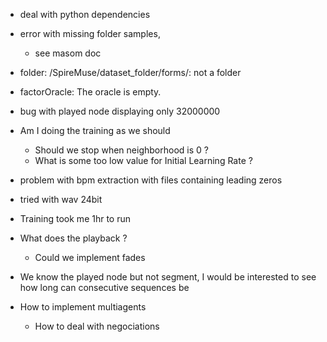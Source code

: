 - deal with python dependencies
- error with missing folder samples,
  - see masom doc
- folder: /SpireMuse/dataset_folder/forms/: not a folder
- factorOracle: The oracle is empty.
- bug with played node displaying only 32000000

- Am I doing the training as we should
  - Should we stop when neighborhood is 0 ?
  - What is some too low value for Initial Learning Rate ?

- problem with bpm extraction with files containing leading zeros
- tried with wav 24bit
- Training took me 1hr to run

- What does the playback ?
  - Could we implement fades

- We know the played node but not segment, I would be interested to see how long can consecutive sequences be

- How to implement multiagents
  - How to deal with negociations 
